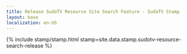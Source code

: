 ```yaml
---
title: Release SudoTV Resource Site Search Feature - SudoTV Stamp
layout: base
localization: en-US
---
```


{% include stamp/stamp.html
    stamp=site.data.stamp.sudotv-resource-search-release
%}